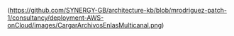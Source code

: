 (https://github.com/SYNERGY-GB/architecture-kb/blob/mrodriguez-patch-1/consultancy/deployment-AWS-onCloud/images/CargarArchivosEnlasMulticanal.png)

